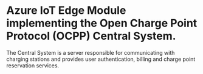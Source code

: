 # Azure IoT Edge Module implementing the Open Charge Point Protocol (OCPP) Central System.

The Central System is a server responsible for communicating with charging stations and provides user authentication, billing and charge point reservation services.
